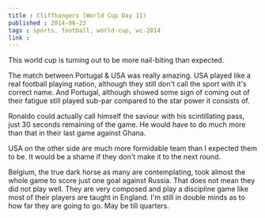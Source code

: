 ```yaml
---
title : Cliffhangers (World Cup Day 11)
published : 2014-06-23
tags : sports, football, world-cup, wc-2014
link :
---
```


This world cup is turning out to be more nail-biting than expected.

The match between Portugal & USA was really amazing. USA played like a real football playing nation, although they still don't call the sport with it's correct name. And Portugal, although showed some sign of coming out of their fatigue still played sub-par compared to the star power it consists of.

Ronaldo could actually call himself the saviour with his scintillating pass, just 30 seconds remaining of the game. He would have to do much more than that in their last game against Ghana.

USA on the other side are much more formidable team than I expected them to be. It would be a shame if they don't make it to the next round.

Belgium, the true dark horse as many are contemplating, took almost the whole game to score just one goal against Russia. That does not mean they did not play well. They are very composed and play a discipline game like most of their players are taught in England. I'm still in double minds as to how far they are going to go. May be till quarters.

